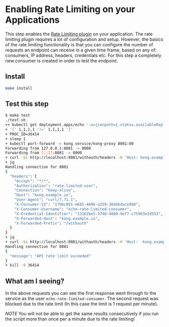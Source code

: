 # Enabling Rate Limiting on your Applications

This step enables the [Rate Limiting plugin](https://docs.konghq.com/hub/kong-inc/rate-limiting/) on your application. The rate limiting plugin requires a lot of configuration and setup. However, the basics of the rate limiting functionality is that you can configure the number of requests an endpoint can receive in a given time frame, based on any of: consumers, IP address, headers, credentials etc. For this step a completely new consumer is created in order to test the endpoint.

## Install

```bash
make install
```

## Test this step

```bash
$ make test
./test.sh
++ kubectl get deployment.apps/echo '-o=jsonpath={.status.availableReplicas},{.status.readyReplicas},{.status.replicas},{.status.updatedReplicas}'
+ '[' 1,1,1,1 '!=' 1,1,1,1 ']'
+ PROC_ID=36414
+ sleep 1
+ kubectl port-forward -n kong service/kong-proxy 8081:80
Forwarding from 127.0.0.1:8081 -> 8000
Forwarding from [::1]:8081 -> 8000
+ curl -Ss http://localhost:8081/withauth/headers -H 'Host: kong.example.io' -H 'Authorization: rate-limited-user'
+ jq
Handling connection for 8081
{
  "headers": {
    "Accept": "*/*",
    "Authorization": "rate-limited-user",
    "Connection": "keep-alive",
    "Host": "kong.example.io",
    "User-Agent": "curl/7.71.1",
    "X-Consumer-Id": "1796c091-e685-4696-a259-36d4bdace960",
    "X-Consumer-Username": "echo-rate-limited-consumer",
    "X-Credential-Identifier": "13162be5-3740-4889-9ef7-c75963e2d552",
    "X-Forwarded-Host": "kong.example.io",
    "X-Forwarded-Prefix": "/withauth"
  }
}
+ jq
+ curl -Ss http://localhost:8081/withauth/headers -H 'Host:  kong.example.io' -H 'Authorization: rate-limited-user'
Handling connection for 8081
{
  "message": "API rate limit exceeded"
}
+ kill -9 36414
```

## What am I seeing?

In the above requests you can see the first response went through to the service as the user `echo-rate-limited-consumer`. The second request was blocked due to the rate limit (In this case the limit is 1 request per minute).

*NOTE* You will not be able to get the same results consecutively if you run the script more than once per a minute due to the rate limiting!
